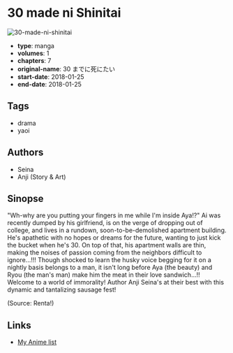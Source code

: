 # 30 made ni Shinitai

![30-made-ni-shinitai](https://cdn.myanimelist.net/images/manga/3/238071.jpg)

-   **type**: manga
-   **volumes**: 1
-   **chapters**: 7
-   **original-name**: 30 までに死にたい
-   **start-date**: 2018-01-25
-   **end-date**: 2018-01-25

## Tags

-   drama
-   yaoi

## Authors

-   Seina
-   Anji (Story & Art)

## Sinopse

"Wh-why are you putting your fingers in me while I'm inside Aya!?" Ai was recently dumped by his girlfriend, is on the verge of dropping out of college, and lives in a rundown, soon-to-be-demolished apartment building. He's apathetic with no hopes or dreams for the future, wanting to just kick the bucket when he's 30. On top of that, his apartment walls are thin, making the noises of passion coming from the neighbors difficult to ignore...!!! Though shocked to learn the husky voice begging for it on a nightly basis belongs to a man, it isn't long before Aya (the beauty) and Ryou (the man's man) make him the meat in their love sandwich...!! Welcome to a world of immorality! Author Anji Seina's at their best with this dynamic and tantalizing sausage fest!

(Source: Renta!)

## Links

-   [My Anime list](https://myanimelist.net/manga/128361/30_made_ni_Shinitai)
